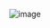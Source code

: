 ![image](https://user-images.githubusercontent.com/94697684/168413237-dc26bee9-75b7-4365-885a-cd6556e2a07b.png)
